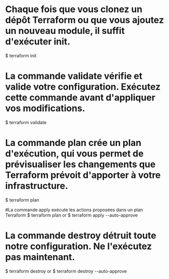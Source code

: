 # Chaque fois que vous clonez un dépôt Terraform ou que vous ajoutez un nouveau module, il suffit d'exécuter init.
$ terraform init

# La commande validate vérifie et valide votre configuration. Exécutez cette commande avant d'appliquer vos modifications.
$ terraform validate


# La commande plan crée un plan d'exécution, qui vous permet de prévisualiser les changements que Terraform prévoit d'apporter à votre infrastructure.
$ terraform plan


#La commande apply exécute les actions proposées dans un plan Terraform 
$ terraform plan
or 
$ terraform apply --auto-approve


# La commande destroy détruit toute notre configuration. Ne l'exécutez pas maintenant.
$ terraform destroy
or 
$ terraform destroy --auto-approve
